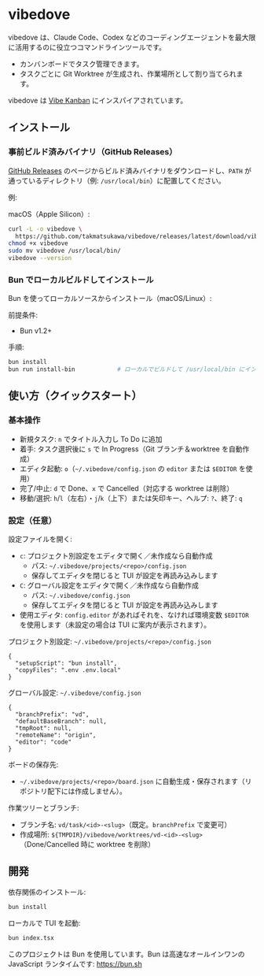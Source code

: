 # vibedove

vibedove は、Claude Code、Codex などのコーディングエージェントを最大限に活用するのに役立つコマンドラインツールです。

- カンバンボードでタスク管理できます。
- タスクごとに Git Worktree が生成され、作業場所として割り当てられます。

vibedove は [Vibe Kanban](https://www.vibekanban.com/) にインスパイアされています。

## インストール

### 事前ビルド済みバイナリ（GitHub Releases）

[GitHub Releases](https://github.com/takmatsukawa/vibedove/releases) のページからビルド済みバイナリをダウンロードし、`PATH` が通っているディレクトリ（例: `/usr/local/bin`）に配置してください。

例:

macOS（Apple Silicon）:

```bash
curl -L -o vibedove \
  https://github.com/takmatsukawa/vibedove/releases/latest/download/vibedove-darwin-arm64
chmod +x vibedove
sudo mv vibedove /usr/local/bin/
vibedove --version
```

### Bun でローカルビルドしてインストール

Bun を使ってローカルソースからインストール（macOS/Linux）:

前提条件:

- Bun v1.2+

手順:

```bash
bun install
bun run install-bin            # ローカルでビルドして /usr/local/bin にインストール
```

## 使い方（クイックスタート）

### 基本操作

- 新規タスク: `n` でタイトル入力し To Do に追加
- 着手: タスク選択後に `s` で In Progress（Git ブランチ＆worktree を自動作成）
- エディタ起動: `o`（`~/.vibedove/config.json` の `editor` または `$EDITOR` を使用）
- 完了/中止: `d` で Done、`x` で Cancelled（対応する worktree は削除）
- 移動/選択: `h`/`l`（左右）・`j`/`k`（上下）または矢印キー、ヘルプ: `?`、終了: `q`

### 設定（任意）

設定ファイルを開く:

- `c`: プロジェクト別設定をエディタで開く／未作成なら自動作成
    - パス: `~/.vibedove/projects/<repo>/config.json`
    - 保存してエディタを閉じると TUI が設定を再読み込みします
- `C`: グローバル設定をエディタで開く／未作成なら自動作成
    - パス: `~/.vibedove/config.json`
    - 保存してエディタを閉じると TUI が設定を再読み込みします
- 使用エディタ: `config.editor` があればそれを、なければ環境変数 `$EDITOR` を使用します（未設定の場合は TUI に案内が表示されます）。


プロジェクト別設定: `~/.vibedove/projects/<repo>/config.json`

```jsonc
{
  "setupScript": "bun install",
  "copyFiles": ".env .env.local"
}
```

グローバル設定: `~/.vibedove/config.json`

```jsonc
{
  "branchPrefix": "vd",
  "defaultBaseBranch": null,
  "tmpRoot": null,
  "remoteName": "origin",
  "editor": "code"
}
```

ボードの保存先:

- `~/.vibedove/projects/<repo>/board.json` に自動生成・保存されます（リポジトリ配下には作成しません）。

作業ツリーとブランチ:

- ブランチ名: `vd/task/<id>-<slug>`（既定。`branchPrefix` で変更可）
- 作成場所: `${TMPDIR}/vibedove/worktrees/vd-<id>-<slug>`（Done/Cancelled 時に worktree を削除）

## 開発

依存関係のインストール:

```bash
bun install
```

ローカルで TUI を起動:

```bash
bun index.tsx
```

このプロジェクトは Bun を使用しています。Bun は高速なオールインワンの JavaScript ランタイムです: https://bun.sh
